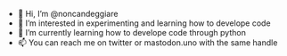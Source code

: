 - 👋 Hi, I’m @noncandeggiare
- 👀 I’m interested in experimenting and learning how to develope code
- 🌱 I’m currently learning how to develope code through python
- 📫 You can reach me on twitter or mastodon.uno with the same handle

<!---
noncandeggiare/noncandeggiare is a ✨ special ✨ repository because its `README.md` (this file) appears on your GitHub profile.
You can click the Preview link to take a look at your changes.
--->
